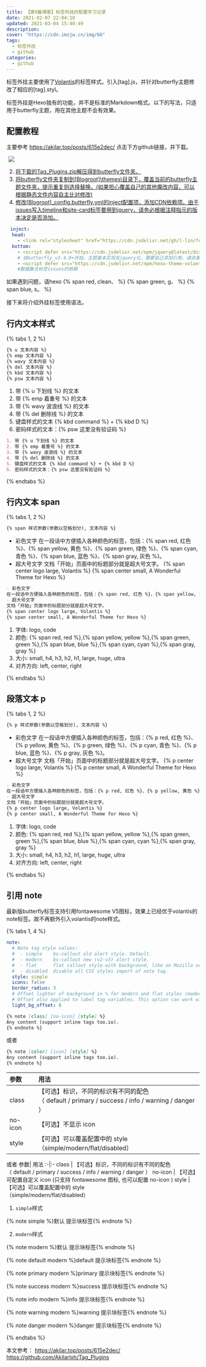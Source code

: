 ```yaml
---
title: 【第9篇博客】标签外挂的配置学习记录
date: 2021-02-07 22:04:18
updated: 2021-03-04 15:40:49
description: 
cover: "https://cdn.imzjw.cn/img/66"
tags: 
  - 标签外挂
  - github
categories: 
  - github
---
```




标签外挂主要使用了[Volantis](https://github.com/volantis-x/hexo-theme-volantis)的标签样式。引入[tag].js，并针对butterfly主题修改了相应的[tag].styl。

标签外挂是Hexo独有的功能，并不是标准的Markdown格式。以下的写法，只适用于butterfly主题，用在其他主题不会有效果。

## 配置教程
主要参考 https://akilar.top/posts/615e2dec/
点击下方github链接，并下载。
<p><a style="margin-inline:5px"target="_blank" href="https://github.com/Akilarlxh/Tag_Plugins"><img src="https://github-readme-stats.vercel.app/api/pin/?username=Akilarlxh&amp;repo=Tag_Plugins&amp;theme=vue&amp;show_owner=true" ></p>


2. 将下载的Tag_Plugins.zip解压得到butterfly文件夹。
3. 将butterfly文件夹复制到[Blogroot]\themes\目录下，覆盖当前的butterfly主题文件夹，提示重复则选择替换。(如果担心覆盖自己的其他魔改内容，可以根据静态文件内容自主比对修改)
4. 修改[Blogroot]\_config.butterfly.yml的inject配置项，添加CDN依赖项。由于issues写入timeline和site-card标签要用到jquery，请务必根据注释指示的版本决定是否添加。

```yml
inject:
  head:
    - <link rel="stylesheet" href="https://cdn.jsdelivr.net/gh/l-lin/font-awesome-animation/dist/font-awesome-animation.min.css"  media="defer" onload="this.media='all'">  #动画标签anima的依赖
  bottom:
    - <script defer src="https://cdn.jsdelivr.net/npm/jquery@latest/dist/jquery.min.js"></script>
    # 自butterfly_v3.4.0+开始，主题基本实现去jquery化，需要自己添加引用，请读者根据版本自行决定是否添加这行引用。
    - <script defer src="https://cdn.jsdelivr.net/npm/hexo-theme-volantis@latest/source/js/issues.min.js"></script>
    #数据集合标签issues的依赖
```
如果遇到问题，请hexo {% span red, clean、 %} {% span green, g、 %} {% span blue, s。 %}

接下来将介绍外挂标签使用语法。

## 行内文本样式

{% tabs 1, 2 %}
<!-- tab 标签语法-->
```markdown
{% u 文本内容 %}
{% emp 文本内容 %}
{% wavy 文本内容 %}
{% del 文本内容 %}
{% kbd 文本内容 %}
{% psw 文本内容 %}
```
<!-- endtab -->

<!-- tab 样式预览-->
1. 带 {% u 下划线 %} 的文本
2. 带 {% emp 着重号 %} 的文本
3. 带 {% wavy 波浪线 %} 的文本
4. 带 {% del 删除线 %} 的文本
5. 键盘样式的文本 {% kbd command %} + {% kbd D %}
6. 密码样式的文本：{% psw 这里没有验证码 %}
<!-- endtab -->

<!-- tab 示例源码-->
```md
1. 带 {% u 下划线 %} 的文本
2. 带 {% emp 着重号 %} 的文本
3. 带 {% wavy 波浪线 %} 的文本
4. 带 {% del 删除线 %} 的文本
5. 键盘样式的文本 {% kbd command %} + {% kbd D %}
6. 密码样式的文本：{% psw 这里没有验证码 %}
```
<!-- endtab -->
{% endtabs %}

## 行内文本 span

{% tabs 1, 2 %}
<!-- tab 标签语法-->
```markdown
{% span 样式参数(参数以空格划分), 文本内容 %}
```
<!-- endtab -->

<!-- tab 样式预览-->
- 彩色文字
在一段话中方便插入各种颜色的标签，包括：{% span red, 红色 %}、{% span yellow, 黄色 %}、{% span green, 绿色 %}、{% span cyan, 青色 %}、{% span blue, 蓝色 %}、{% span gray, 灰色 %}。
- 超大号文字
文档「开始」页面中的标题部分就是超大号文字。
{% span center logo large, Volantis %}
{% span center small, A Wonderful Theme for Hexo %}
<!-- endtab -->

<!-- tab 示例源码-->
```md
- 彩色文字
在一段话中方便插入各种颜色的标签，包括：{% span red, 红色 %}、{% span yellow, 黄色 %}、{% span green, 绿色 %}、{% span cyan, 青色 %}、{% span blue, 蓝色 %}、{% span gray, 灰色 %}。
- 超大号文字
文档「开始」页面中的标题部分就是超大号文字。
{% span center logo large, Volantis %}
{% span center small, A Wonderful Theme for Hexo %}
```
<!-- endtab -->
<!-- tab 配置参数-->
1. 字体: logo, code
2. 颜色: {% span red, red %},{% span yellow, yellow %},{% span green, green %},{% span blue, blue %},{% span cyan, cyan %},{% span gray, gray %}
3. 大小: small, h4, h3, h2, h1, large, huge, ultra
4. 对齐方向: left, center, right
<!-- endtab -->
{% endtabs %}


## 段落文本 p

{% tabs 1, 2 %}
<!-- tab 标签语法-->
```markdown
{% p 样式参数(参数以空格划分), 文本内容 %}
```
<!-- endtab -->

<!-- tab 样式预览-->
- 彩色文字
在一段话中方便插入各种颜色的标签，包括：{% p red, 红色 %}、{% p yellow, 黄色 %}、{% p green, 绿色 %}、{% p cyan, 青色 %}、{% p blue, 蓝色 %}、{% p gray, 灰色 %}。
- 超大号文字
文档「开始」页面中的标题部分就是超大号文字。
{% p center logo large, Volantis %}
{% p center small, A Wonderful Theme for Hexo %}
<!-- endtab -->

<!-- tab 示例源码-->
```md
- 彩色文字
在一段话中方便插入各种颜色的标签，包括：{% p red, 红色 %}、{% p yellow, 黄色 %}、{% p green, 绿色 %}、{% p cyan, 青色 %}、{% p blue, 蓝色 %}、{% p gray, 灰色 %}。
- 超大号文字
文档「开始」页面中的标题部分就是超大号文字。
{% p center logo large, Volantis %}
{% p center small, A Wonderful Theme for Hexo %}
```
<!-- endtab -->
<!-- tab 配置参数-->
1. 字体: logo, code
2. 颜色: {% span red, red %},{% span yellow, yellow %},{% span green, green %},{% span blue, blue %},{% span cyan, cyan %},{% span gray, gray %}
3. 大小: small, h4, h3, h2, h1, large, huge, ultra
4. 对齐方向: left, center, right
<!-- endtab -->
{% endtabs %}

## 引用 note

最新版butterfly标签支持引用fontawesome V5图标，效果上已经优于volantis的note标签。故不再额外引入volantis的note样式。

{% tabs 1, 4 %}
<!-- tab 通用配置-->
```yml
note:
  # Note tag style values:
  #  - simple    bs-callout old alert style. Default.
  #  - modern    bs-callout new (v2-v3) alert style.
  #  - flat      flat callout style with background, like on Mozilla or StackOverflow.
  #  - disabled  disable all CSS styles import of note tag.
  style: simple
  icons: false
  border_radius: 3
  # Offset lighter of background in % for modern and flat styles (modern: -12 | 12; flat: -18 | 6).
  # Offset also applied to label tag variables. This option can work with disabled note tag.
  light_bg_offset: 0
```
<!-- endtab -->

<!-- tab 语法格式-->
```md
{% note [class] [no-icon] [style] %}
Any content (support inline tags too.io).
{% endnote %}
```
或者 
```md
{% note [color] [icon] [style] %}
Any content (support inline tags too.io).
{% endnote %}
```
<!-- endtab -->

<!-- tab 配置参数-->
参数| 用法
:-|:-
class | 【可选】标识，不同的标识有不同的配色 </br>（ default / primary / success / info / warning / danger ）
no-icon | 【可选】不显示 icon
style | 【可选】可以覆盖配置中的 style </br>（simple/modern/flat/disabled）

或者 
参数| 用法
:-|:-
class | 【可选】标识，不同的标识有不同的配色 </br>（ default / primary / success / info / warning / danger ）
no-icon | 【可选】可配置自定义 icon (只支持 fontawesome 图标, 也可以配置 no-icon )
style | 【可选】可以覆盖配置中的 style </br>（simple/modern/flat/disabled）

<!-- endtab -->
<!-- tab 样式预览-->




1. `simple`样式

  {% note simple %}默认 提示块标签{% endnote %}

2. `modern`样式

  {% note modern %}默认 提示块标签{% endnote %}

  {% note default modern %}default 提示块标签{% endnote %}

  {% note primary modern %}primary 提示块标签{% endnote %}

  {% note success modern %}success 提示块标签{% endnote %}

  {% note info modern %}info 提示块标签{% endnote %}

  {% note warning modern %}warning 提示块标签{% endnote %}

  {% note danger modern %}danger 提示块标签{% endnote %}




<!-- endtab -->
<!-- tab 示例源码-->



<!-- endtab -->

{% endtabs %}




本文参考：
https://akilar.top/posts/615e2dec/
https://github.com/Akilarlxh/Tag_Plugins